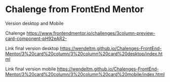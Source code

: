 # Chalenge from FrontEnd Mentor

Version desktop and Mobile

Chalenge https://www.frontendmentor.io/challenges/3column-preview-card-component-pH92eAR2-

Link final version desktop https://wendeltm.github.io/Chalenges-FrontEnd-Mentor/3%20card%20column/3%20column%20card%20desktop/index.html

Link final version mobile https://wendeltm.github.io/Chalenges-FrontEnd-Mentor/3%20card%20column/3%20column%20card%20mobile/index.html
